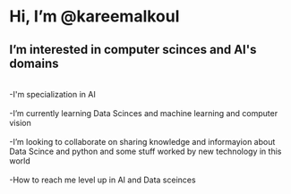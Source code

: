 <h1>Hi, I’m @kareemalkoul</h1>
<h2> I’m interested in computer scinces and AI's domains</h2>
  <br> -I'm specialization in AI </br>
  <br> -I’m currently learning Data Scinces and machine learning and computer vision  </br>
  <br> -I’m looking to collaborate on sharing knowledge and informayion about Data Scince and python and some stuff worked by new technology in this world </br>
  <br> -How to reach me level up in AI and Data sceinces </br>

